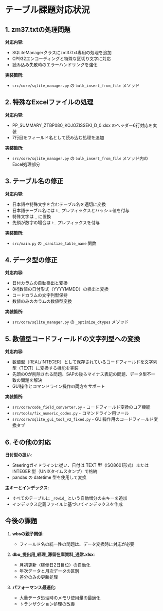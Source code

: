 # テーブル課題対応状況

## 1. zm37.txtの処理問題

**対応内容**:
- SQLiteManagerクラスにzm37.txt専用の処理を追加
- CP932エンコーディングと特殊な区切り文字に対応
- 読み込み失敗時のエラーハンドリングを強化

**実装箇所**:
- `src/core/sqlite_manager.py` の `bulk_insert_from_file` メソッド

## 2. 特殊なExcelファイルの処理

**対応内容**:
- PP_SUMMARY_ZTBP080_KOJOZISSEKI_D_0.xlsx のヘッダー6行対応を実装
- 7行目をフィールド名として読み込む処理を追加

**実装箇所**:
- `src/core/sqlite_manager.py` の `bulk_insert_from_file` メソッド内のExcel処理部分

## 3. テーブル名の修正

**対応内容**:
- 日本語や特殊文字を含むテーブル名を適切に変換
- 日本語テーブル名には `t_` プレフィックスとハッシュ値を付与
- 特殊文字は `_` に置換
- 先頭が数字の場合は `t_` プレフィックスを付与

**実装箇所**:
- `src/main.py` の `_sanitize_table_name` 関数

## 4. データ型の修正

**対応内容**:
- 日付カラムの自動検出と変換
- 8桁数値の日付形式（YYYYMMDD）の検出と変換
- コードカラムの文字列型保持
- 数値のみのカラムの数値型変換

**実装箇所**:
- `src/core/sqlite_manager.py` の `_optimize_dtypes` メソッド

## 5. 数値型コードフィールドの文字列型への変換

**対応内容**:
- 数値型（REAL/INTEGER）として保存されているコードフィールドを文字列型（TEXT）に変換する機能を実装
- 先頭の0が削除される問題、SAPの後ろマイナス表記の問題、データ型不一致の問題を解決
- GUI操作とコマンドライン操作の両方をサポート

**実装箇所**:
- `src/core/code_field_converter.py` - コードフィールド変換のコア機能
- `src/tools/fix_numeric_codes.py` - コマンドライン用ツール
- `src/core/sqlite_gui_tool_v2_fixed.py` - GUI操作用のコードフィールド変換タブ

## 6. その他の対応

**日付型の扱い**:
- Steeringガイドラインに従い、日付は TEXT 型（ISO8601形式）または INTEGER 型（UNIXタイムスタンプ）で格納
- pandas の datetime 型を使用して変換

**主キーとインデックス**:
- すべてのテーブルに `_rowid_` という自動増分の主キーを追加
- インデックス定義ファイルに基づいてインデックスを作成

## 今後の課題

1. **wbsの親子関係**:
   - フィールド名の統一性の問題は、データ変換時に対応が必要

2. **dbo_提出用_経理_滞留在庫資料_通常.xlsx**:
   - 月初更新（稼働日2日目位）の自動化
   - 年次データと月次データの区別
   - 差分のみの更新処理

3. **パフォーマンス最適化**:
   - 大量データ処理時のメモリ使用量の最適化
   - トランザクション処理の改善